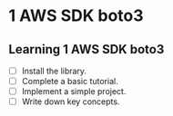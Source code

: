 # 1 AWS SDK boto3

## Learning 1 AWS SDK boto3
- [ ] Install the library.
- [ ] Complete a basic tutorial.
- [ ] Implement a simple project.
- [ ] Write down key concepts.

